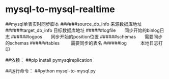 # mysql-to-mysql-realtime
##mysql单表实时同步脚本
######source_db_info 来源数据库地址
######target_db_info 目标数据库地址
######logfile        同步开始的binlog日志
######logpos         同步开始的position位置
######schemas        需要同步的schemas
######tables         需要同步的表名
######log            本地日志打印


##依赖：
##pip install pymysqlreplication

##运行命令：
##python mysql-to-mysql.py

